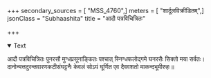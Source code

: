 +++
secondary_sources = [ "MSS_4760",]
meters = [ "शार्दूलविक्रीडितम्",]
jsonClass = "Subhaashita"
title = "आदौ पत्रविचित्रितः"

+++

<details open><summary>Text</summary>

आदौ पत्रविचित्रितः पुनरसौ मुग्धप्रसूनाङ्कितः पश्चात् स्निग्धफलोद्गमे घनरसैः सिक्तो मया सर्वतः।  
दानोन्मत्तदुरन्तवारणकटीसंघट्टनैः केवलं सोऽयं घूर्णित एव दैववशतो माकन्दभूमीरुहः॥
</details>
